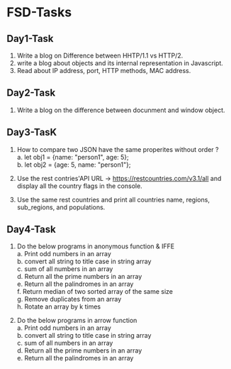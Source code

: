 # FSD-Tasks

## Day1-Task
1. Write a blog on Difference between HHTP/1.1 vs HTTP/2.
2. write a blog about objects and its internal representation in Javascript.
3. Read about IP address, port, HTTP methods, MAC address.

## Day2-Task
1. Write a blog on the difference between docunment and window object.

## Day3-TasK
1. How to compare two JSON have the same properites without order ? <br/>
    a. let obj1 = {name: "person1", age: 5};<br/>
    b. let obj2 = {age: 5, name: "person1"};

2. Use the rest contries'API URL -> https://restcountries.com/v3.1/all and display all the country flags in the console.

3. Use the same rest countries and print all countries name, regions, sub_regions, and populations.

## Day4-Task
1. Do the below programs in anonymous function & IFFE <br>
     a. Print odd numbers in an array<br>
     b. convert all string to title case in string array<br>
     c. sum of all numbers in an array<br>
     d. Return all the prime numbers in an array<br>
     e. Return all the palindromes in an array<br>
     f. Return median of two sorted array of the same size<br>
     g. Remove duplicates from an array<br>
     h. Rotate an array by k times 

2. Do the below programs in arrow function <br>
     a. Print odd numbers in an array<br>
     b. convert all string to title case in string array<br>
     c. sum of all numbers in an array<br>
     d. Return all the prime numbers in an array<br>
     e. Return all the palindromes in an array